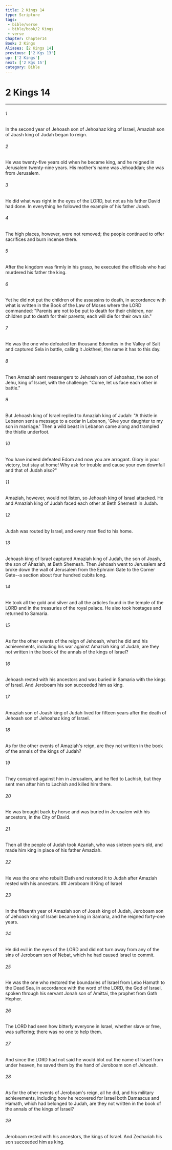 ```yaml
---
title: 2 Kings 14
type: Scripture
tags:
 - bible/verse
 - bible/book/2 Kings
 - verse
Chapter: Chapter14
Book: 2 Kings
Aliases: [2 Kings 14]
previous: ['2 Kgs 13']
up: ['2 Kings']
next: ['2 Kgs 15']
category: Bible
---
```

# 2 Kings 14

***


###### 1 
In the second year of Jehoash son of Jehoahaz king of Israel, Amaziah son of Joash king of Judah began to reign. 

###### 2 
He was twenty-five years old when he became king, and he reigned in Jerusalem twenty-nine years. His mother's name was Jehoaddan; she was from Jerusalem. 

###### 3 
He did what was right in the eyes of the LORD, but not as his father David had done. In everything he followed the example of his father Joash. 

###### 4 
The high places, however, were not removed; the people continued to offer sacrifices and burn incense there. 

###### 5 
After the kingdom was firmly in his grasp, he executed the officials who had murdered his father the king. 

###### 6 
Yet he did not put the children of the assassins to death, in accordance with what is written in the Book of the Law of Moses where the LORD commanded: "Parents are not to be put to death for their children, nor children put to death for their parents; each will die for their own sin." 

###### 7 
He was the one who defeated ten thousand Edomites in the Valley of Salt and captured Sela in battle, calling it Joktheel, the name it has to this day. 

###### 8 
Then Amaziah sent messengers to Jehoash son of Jehoahaz, the son of Jehu, king of Israel, with the challenge: "Come, let us face each other in battle." 

###### 9 
But Jehoash king of Israel replied to Amaziah king of Judah: "A thistle in Lebanon sent a message to a cedar in Lebanon, 'Give your daughter to my son in marriage.' Then a wild beast in Lebanon came along and trampled the thistle underfoot. 

###### 10 
You have indeed defeated Edom and now you are arrogant. Glory in your victory, but stay at home! Why ask for trouble and cause your own downfall and that of Judah also?" 

###### 11 
Amaziah, however, would not listen, so Jehoash king of Israel attacked. He and Amaziah king of Judah faced each other at Beth Shemesh in Judah. 

###### 12 
Judah was routed by Israel, and every man fled to his home. 

###### 13 
Jehoash king of Israel captured Amaziah king of Judah, the son of Joash, the son of Ahaziah, at Beth Shemesh. Then Jehoash went to Jerusalem and broke down the wall of Jerusalem from the Ephraim Gate to the Corner Gate--a section about four hundred cubits long. 

###### 14 
He took all the gold and silver and all the articles found in the temple of the LORD and in the treasuries of the royal palace. He also took hostages and returned to Samaria. 

###### 15 
As for the other events of the reign of Jehoash, what he did and his achievements, including his war against Amaziah king of Judah, are they not written in the book of the annals of the kings of Israel? 

###### 16 
Jehoash rested with his ancestors and was buried in Samaria with the kings of Israel. And Jeroboam his son succeeded him as king. 

###### 17 
Amaziah son of Joash king of Judah lived for fifteen years after the death of Jehoash son of Jehoahaz king of Israel. 

###### 18 
As for the other events of Amaziah's reign, are they not written in the book of the annals of the kings of Judah? 

###### 19 
They conspired against him in Jerusalem, and he fled to Lachish, but they sent men after him to Lachish and killed him there. 

###### 20 
He was brought back by horse and was buried in Jerusalem with his ancestors, in the City of David. 

###### 21 
Then all the people of Judah took Azariah, who was sixteen years old, and made him king in place of his father Amaziah. 

###### 22 
He was the one who rebuilt Elath and restored it to Judah after Amaziah rested with his ancestors. ## Jeroboam II King of Israel 

###### 23 
In the fifteenth year of Amaziah son of Joash king of Judah, Jeroboam son of Jehoash king of Israel became king in Samaria, and he reigned forty-one years. 

###### 24 
He did evil in the eyes of the LORD and did not turn away from any of the sins of Jeroboam son of Nebat, which he had caused Israel to commit. 

###### 25 
He was the one who restored the boundaries of Israel from Lebo Hamath to the Dead Sea, in accordance with the word of the LORD, the God of Israel, spoken through his servant Jonah son of Amittai, the prophet from Gath Hepher. 

###### 26 
The LORD had seen how bitterly everyone in Israel, whether slave or free, was suffering; there was no one to help them. 

###### 27 
And since the LORD had not said he would blot out the name of Israel from under heaven, he saved them by the hand of Jeroboam son of Jehoash. 

###### 28 
As for the other events of Jeroboam's reign, all he did, and his military achievements, including how he recovered for Israel both Damascus and Hamath, which had belonged to Judah, are they not written in the book of the annals of the kings of Israel? 

###### 29 
Jeroboam rested with his ancestors, the kings of Israel. And Zechariah his son succeeded him as king. 
